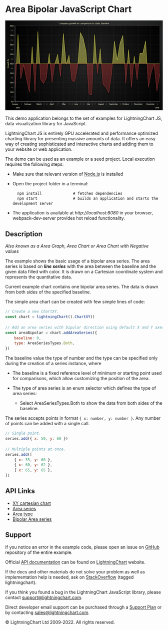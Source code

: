 # Area Bipolar JavaScript Chart

![Area Bipolar JavaScript Chart](areaBipolar-darkGold.png)

This demo application belongs to the set of examples for LightningChart JS, data visualization library for JavaScript.

LightningChart JS is entirely GPU accelerated and performance optimized charting library for presenting massive amounts of data. It offers an easy way of creating sophisticated and interactive charts and adding them to your website or web application.

The demo can be used as an example or a seed project. Local execution requires the following steps:

-   Make sure that relevant version of [Node.js](https://nodejs.org/en/download/) is installed
-   Open the project folder in a terminal:

          npm install              # fetches dependencies
          npm start                # builds an application and starts the development server

-   The application is available at _http://localhost:8080_ in your browser, webpack-dev-server provides hot reload functionality.


## Description

_Also known as a Area Graph, Area Chart or Area Chart with Negative values_

The example shows the basic usage of a bipolar area series. The area series is based on **_line series_** with the area between the baseline and the given data filled with color. It is drawn on a Cartesian coordinate system and represents the quantitative data.

Current example chart contains one bipolar area series. The data is drawn from both sides of the specified baseline.

The simple area chart can be created with few simple lines of code:

```javascript
// Create a new ChartXY.
const chart = lightningChart().ChartXY()

// Add an area series with bipolar direction using default X and Y axes.
const areaBipolar = chart.addAreaSeries({
    baseline: 0,
    type: AreaSeriesTypes.Both,
})
```

The baseline value the type of number and the type can be specified only during the creation of a series instance, where

-   The baseline is a fixed reference level of minimum or starting point used for comparisons, which allow customizing the position of the area.

-   The type of area series is an enum selector which defines the type of area series:
    -   Select AreaSeriesTypes.Both to show the data from both sides of the baseline.

The series accepts points in format `{ x: number, y: number }`. Any number of points can be added with a single call.

```javascript
// Single point.
series.add({ x: 50, y: 60 })

// Multiple points at once.
series.add([
    { x: 55, y: 60 },
    { x: 60, y: 62 },
    { x: 65, y: 65 },
])
```


## API Links

* [XY cartesian chart]
* [Area series]
* [Area type]
* [Bipolar Area series]


## Support

If you notice an error in the example code, please open an issue on [GitHub][0] repository of the entire example.

Official [API documentation][1] can be found on [LightningChart][2] website.

If the docs and other materials do not solve your problem as well as implementation help is needed, ask on [StackOverflow][3] (tagged lightningchart).

If you think you found a bug in the LightningChart JavaScript library, please contact support@lightningchart.com.

Direct developer email support can be purchased through a [Support Plan][4] or by contacting sales@lightningchart.com.

[0]: https://github.com/Arction/
[1]: https://lightningchart.com/lightningchart-js-api-documentation/
[2]: https://lightningchart.com
[3]: https://stackoverflow.com/questions/tagged/lightningchart
[4]: https://lightningchart.com/support-services/

© LightningChart Ltd 2009-2022. All rights reserved.


[XY cartesian chart]: https://lightningchart.com/lightningchart-js-api-documentation/v4.1.0/classes/ChartXY.html
[Area series]: https://lightningchart.com/lightningchart-js-api-documentation/v4.1.0/classes/ChartXY.html#addAreaSeries
[Area type]: https://lightningchart.com/lightningchart-js-api-documentation/v4.1.0/AreaSeriesTypes.html
[Bipolar Area series]: https://lightningchart.com/lightningchart-js-api-documentation/v4.1.0/classes/AreaSeriesBipolar.html

